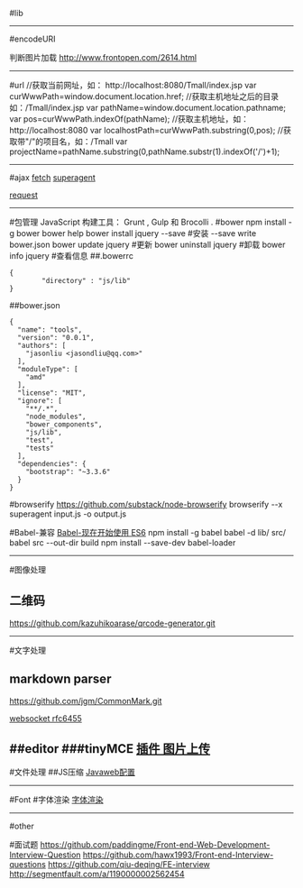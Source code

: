 #lib

----
#encodeURI


判断图片加载
http://www.frontopen.com/2614.html


---
#url
//获取当前网址，如： http://localhost:8080/Tmall/index.jsp
var curWwwPath=window.document.location.href;
//获取主机地址之后的目录如：/Tmall/index.jsp
var pathName=window.document.location.pathname;
var pos=curWwwPath.indexOf(pathName);
//获取主机地址，如： http://localhost:8080
var localhostPath=curWwwPath.substring(0,pos);
//获取带"/"的项目名，如：/Tmall
var projectName=pathName.substring(0,pathName.substr(1).indexOf('/')+1);

----
#ajax
[fetch](https://github.com/bitinn/node-fetch)
[superagent](https://github.com/visionmedia/superagent)

[request]()

---
#包管理
JavaScript 构建工具： Grunt , Gulp 和 Brocolli .
#bower
npm install -g bower
bower help
bower install jquery --save     #安装 --save write bower.json
bower update jquery             #更新
bower uninstall jquery          #卸载
bower info jquery               #查看信息
##.bowerrc
```
{
        "directory" : "js/lib"
}
```
##bower.json
```
{
  "name": "tools",
  "version": "0.0.1",
  "authors": [
    "jasonliu <jasondliu@qq.com>"
  ],
  "moduleType": [
    "amd"
  ],
  "license": "MIT",
  "ignore": [
    "**/.*",
    "node_modules",
    "bower_components",
    "js/lib",
    "test",
    "tests"
  ],
  "dependencies": {
    "bootstrap": "~3.3.6"
  }
}
```


#browserify
https://github.com/substack/node-browserify
browserify --x superagent input.js -o output.js

#Babel-兼容
[Babel-现在开始使用 ES6](http://www.tuicool.com/articles/biiyAfI)
npm install -g babel
babel -d lib/ src/
babel src --out-dir build
npm install --save-dev babel-loader




---
#图像处理
## 二维码
https://github.com/kazuhikoarase/qrcode-generator.git



---
#文字处理
## markdown parser
https://github.com/jgm/CommonMark.git

[websocket rfc6455](https://tools.ietf.org/html/rfc6455)


##editor
###tinyMCE
[插件 图片上传](https://github.com/vikdiesel/justboil.me)
---
#文件处理
##JS压缩
[Javaweb配置](http://www.blogjava.net/badqiu/archive/2007/08/01/85461.html)




-----
#Font
#字体渲染
[字体渲染](http://blog.jobbole.com/50061/)


---
#other



#面试题
https://github.com/paddingme/Front-end-Web-Development-Interview-Question
https://github.com/hawx1993/Front-end-Interview-questions
https://github.com/qiu-deqing/FE-interview
http://segmentfault.com/a/1190000002562454
















